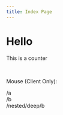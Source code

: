 ```yaml
---
title: Index Page
---
```


# Hello

This is a counter

<!-- <counter/> -->

<br>

Mouse (Client Only):

<client-only>
  <!-- <mouse-pos/> -->
</client-only>

<router-link to="/a">/a</router-link><br>
<router-link to="/b">/b</router-link><br>
<router-link to="/nested/deep/b">/nested/deep/b</router-link>

